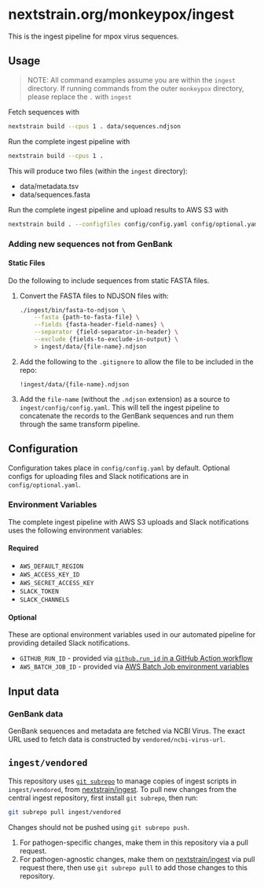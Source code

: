 # nextstrain.org/monkeypox/ingest

This is the ingest pipeline for mpox virus sequences.

## Usage

> NOTE: All command examples assume you are within the `ingest` directory.
> If running commands from the outer `monkeypox` directory, please replace the `.` with `ingest`

Fetch sequences with

```sh
nextstrain build --cpus 1 . data/sequences.ndjson
```

Run the complete ingest pipeline with

```sh
nextstrain build --cpus 1 .
```

This will produce two files (within the `ingest` directory):

- data/metadata.tsv
- data/sequences.fasta

Run the complete ingest pipeline and upload results to AWS S3 with

```sh
nextstrain build . --configfiles config/config.yaml config/optional.yaml
```

### Adding new sequences not from GenBank

#### Static Files

Do the following to include sequences from static FASTA files.

1. Convert the FASTA files to NDJSON files with:

    ```sh
    ./ingest/bin/fasta-to-ndjson \
        --fasta {path-to-fasta-file} \
        --fields {fasta-header-field-names} \
        --separator {field-separator-in-header} \
        --exclude {fields-to-exclude-in-output} \
        > ingest/data/{file-name}.ndjson
    ```

2. Add the following to the `.gitignore` to allow the file to be included in the repo:

    ```gitignore
    !ingest/data/{file-name}.ndjson
    ```

3. Add the `file-name` (without the `.ndjson` extension) as a source to `ingest/config/config.yaml`. This will tell the ingest pipeline to concatenate the records to the GenBank sequences and run them through the same transform pipeline.

## Configuration

Configuration takes place in `config/config.yaml` by default.
Optional configs for uploading files and Slack notifications are in `config/optional.yaml`.

### Environment Variables

The complete ingest pipeline with AWS S3 uploads and Slack notifications uses the following environment variables:

#### Required

- `AWS_DEFAULT_REGION`
- `AWS_ACCESS_KEY_ID`
- `AWS_SECRET_ACCESS_KEY`
- `SLACK_TOKEN`
- `SLACK_CHANNELS`

#### Optional

These are optional environment variables used in our automated pipeline for providing detailed Slack notifications.

- `GITHUB_RUN_ID` - provided via [`github.run_id` in a GitHub Action workflow](https://docs.github.com/en/actions/learn-github-actions/contexts#github-context)
- `AWS_BATCH_JOB_ID` - provided via [AWS Batch Job environment variables](https://docs.aws.amazon.com/batch/latest/userguide/job_env_vars.html)

## Input data

### GenBank data

GenBank sequences and metadata are fetched via NCBI Virus.
The exact URL used to fetch data is constructed by `vendored/ncbi-virus-url`.

## `ingest/vendored`

This repository uses [`git subrepo`](https://github.com/ingydotnet/git-subrepo) to manage copies of ingest scripts in `ingest/vendored`, from [nextstrain/ingest](https://github.com/nextstrain/ingest). To pull new changes from the central ingest repository, first install `git subrepo`, then run:

```sh
git subrepo pull ingest/vendored
```

Changes should not be pushed using `git subrepo push`.

1. For pathogen-specific changes, make them in this repository via a pull request.
2. For pathogen-agnostic changes, make them on [nextstrain/ingest](https://github.com/nextstrain/ingest) via pull request there, then use `git subrepo pull` to add those changes to this repository.
